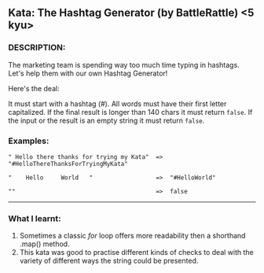 ## Kata: The Hashtag Generator (by BattleRattle) <5 kyu>

### DESCRIPTION:

The marketing team is spending way too much time typing in hashtags.
Let's help them with our own Hashtag Generator!

Here's the deal:

It must start with a hashtag (#).
All words must have their first letter capitalized.
If the final result is longer than 140 chars it must return `false`.
If the input or the result is an empty string it must return `false`.

### Examples:

`" Hello there thanks for trying my Kata"  =>  "#HelloThereThanksForTryingMyKata"`

`"    Hello     World   "                  =>  "#HelloWorld"`

`""                                        =>  false`


---
### What I learnt:

1. Sometimes a classic _for_ loop offers more readability then a shorthand .map() method.
2. This kata was good to practise different kinds of checks to deal with the variety of different ways the string could be presented.

